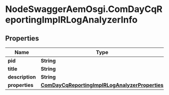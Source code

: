 # NodeSwaggerAemOsgi.ComDayCqReportingImplRLogAnalyzerInfo

## Properties

Name | Type | Description | Notes
------------ | ------------- | ------------- | -------------
**pid** | **String** |  | [optional] 
**title** | **String** |  | [optional] 
**description** | **String** |  | [optional] 
**properties** | [**ComDayCqReportingImplRLogAnalyzerProperties**](ComDayCqReportingImplRLogAnalyzerProperties.md) |  | [optional] 


